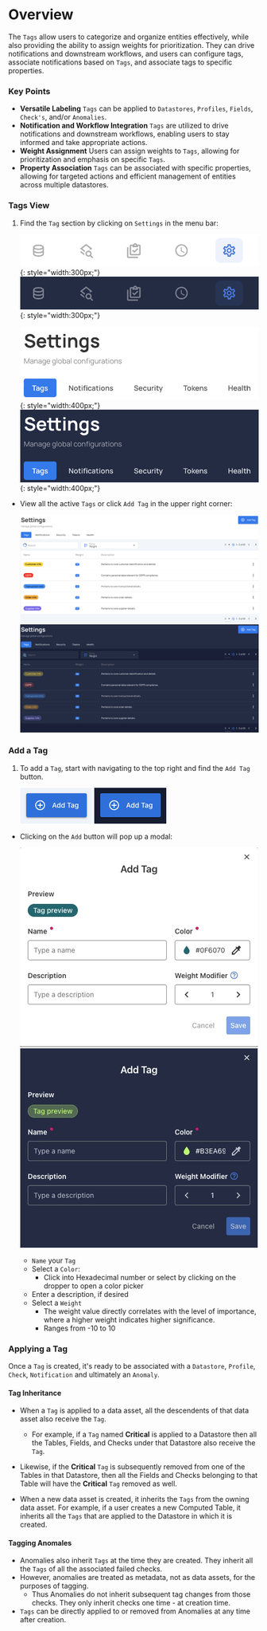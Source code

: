 # Overview

The `Tags` allow users to categorize and organize entities effectively, while also providing the ability to assign weights for prioritization. They can drive notifications and downstream workflows, and users can configure tags, associate notifications based on `Tags`, and associate tags to specific properties.

### Key Points


* **Versatile Labeling**
    `Tags` can be applied to `Datastores`, `Profiles`, `Fields`, `Check's`, and/or `Anomalies`.
* **Notification and Workflow Integration**
    `Tags` are utilized to drive notifications and downstream workflows, enabling users to stay informed and take appropriate actions.
* **Weight Assignment**
    Users can assign weights to `Tags`, allowing for prioritization and emphasis on specific `Tags`.
* **Property Association**
    `Tags` can be associated with specific properties, allowing for targeted actions and efficient management of entities across multiple datastores.

### Tags View

1. Find the `Tag` section by clicking on `Settings` in the menu bar:
 
    ![Screenshot](../../assets/notifications/settings-tab-light.png#only-light){: style="width:300px;"}
    ![Screenshot](../../assets/notifications/settings-tab-dark.png#only-dark){: style="width:300px;"}

    ![Screenshot](../../assets/tags/tags-tab-light.png#only-light){: style="width:400px;"}
    ![Screenshot](../../assets/tags/tags-tab-dark.png#only-dark){: style="width:400px;"}

* View all the active `Tags` or click `Add Tag` in the upper right corner:

    ![Screenshot](../../assets/tags/tags-light.png#only-light)
    ![Screenshot](../../assets/tags/tags-dark.png#only-dark)

### Add a Tag

1. To add a `Tag`, start with navigating to the top right and find the `Add Tag` button.

    ![Screenshot](../../assets/tags/add-tag-light.png#only-light)
    ![Screenshot](../../assets/tags/add-tag-dark.png#only-dark)

* Clicking on the `Add` button will pop up a modal:

    ![Screenshot](../../assets/tags/tag-screen-light.png#only-light)
    ![Screenshot](../../assets/tags/tag-screen-dark.png#only-dark)

    * `Name` your `Tag`
    * Select a `Color`:
        * Click into Hexadecimal number or select by clicking on the dropper to open a color picker
    * Enter a description, if desired
    * Select a `Weight`
         * The weight value directly correlates with the level of importance, where a higher weight indicates higher significance.
         * Ranges from -10 to 10

### Applying a Tag

Once a `Tag` is created, it's ready to be associated with a `Datastore`, `Profile`, `Check`, `Notification` and ultimately an `Anomaly`.


#### Tag Inheritance

* When a `Tag` is applied to a data asset, all the descendents of that data asset also receive the `Tag`. 
    * For example, if a `Tag` named **Critical** is applied to a Datastore then all the Tables, Fields, and Checks under that Datastore also receive the `Tag`. 
* Likewise, if the **Critical** `Tag` is subsequently removed from one of the Tables in that Datastore, then all the Fields and Checks belonging to that Table will have the **Critical**  `Tag` removed as well.

* When a new data asset is created, it inherits the `Tags` from the owning data asset. For example, if a user creates a new Computed Table, it inherits all the `Tags` that are applied to the Datastore in which it is created.

#### Tagging Anomales

* Anomalies also inherit `Tags` at the time they are created. They inherit all the `Tags` of all the associated failed checks. 
* However, anomalies are treated as metadata, not as data assets, for the purposes of tagging. 
    * Thus Anomalies do not inherit subsequent tag changes from those checks. They only inherit checks one time - at creation time. 
* `Tags` can be directly applied to or removed from Anomalies at any time after creation.